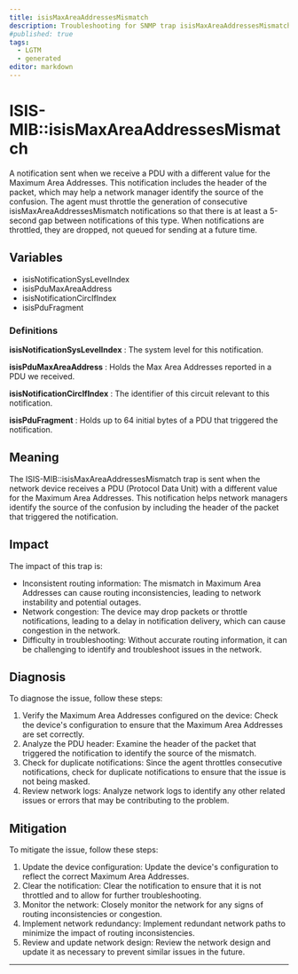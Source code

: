 ```yaml
---
title: isisMaxAreaAddressesMismatch
description: Troubleshooting for SNMP trap isisMaxAreaAddressesMismatch
#published: true
tags:
  - LGTM
  - generated
editor: markdown
---
```


# ISIS-MIB::isisMaxAreaAddressesMismatch 

A notification sent when we receive a PDU
with a different value for the Maximum Area
Addresses.  This notification includes the
header of the packet, which may help a
network manager identify the source of the
confusion.
The agent must throttle the generation of
consecutive isisMaxAreaAddressesMismatch
notifications so that there is at least a 5-second
gap between notifications of this type.  When
notifications are throttled, they are dropped, not
queued for sending at a future time. 


## Variables


  - isisNotificationSysLevelIndex
  - isisPduMaxAreaAddress
  - isisNotificationCircIfIndex
  - isisPduFragment 

### Definitions 


**isisNotificationSysLevelIndex** 
: The system level for this notification. 

**isisPduMaxAreaAddress** 
: Holds the Max Area Addresses reported in a PDU
we received. 

**isisNotificationCircIfIndex** 
: The identifier of this circuit relevant to
this notification. 

**isisPduFragment** 
: Holds up to 64 initial bytes of a PDU that
triggered the notification. 


## Meaning

The ISIS-MIB::isisMaxAreaAddressesMismatch trap is sent when the network device receives a PDU (Protocol Data Unit) with a different value for the Maximum Area Addresses. This notification helps network managers identify the source of the confusion by including the header of the packet that triggered the notification.

## Impact

The impact of this trap is:

* Inconsistent routing information: The mismatch in Maximum Area Addresses can cause routing inconsistencies, leading to network instability and potential outages.
* Network congestion: The device may drop packets or throttle notifications, leading to a delay in notification delivery, which can cause congestion in the network.
* Difficulty in troubleshooting: Without accurate routing information, it can be challenging to identify and troubleshoot issues in the network.

## Diagnosis

To diagnose the issue, follow these steps:

1. Verify the Maximum Area Addresses configured on the device: Check the device's configuration to ensure that the Maximum Area Addresses are set correctly.
2. Analyze the PDU header: Examine the header of the packet that triggered the notification to identify the source of the mismatch.
3. Check for duplicate notifications: Since the agent throttles consecutive notifications, check for duplicate notifications to ensure that the issue is not being masked.
4. Review network logs: Analyze network logs to identify any other related issues or errors that may be contributing to the problem.

## Mitigation

To mitigate the issue, follow these steps:

1. Update the device configuration: Update the device's configuration to reflect the correct Maximum Area Addresses.
2. Clear the notification: Clear the notification to ensure that it is not throttled and to allow for further troubleshooting.
3. Monitor the network: Closely monitor the network for any signs of routing inconsistencies or congestion.
4. Implement network redundancy: Implement redundant network paths to minimize the impact of routing inconsistencies.
5. Review and update network design: Review the network design and update it as necessary to prevent similar issues in the future.
---




